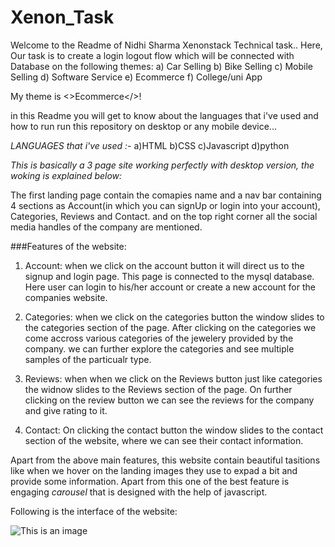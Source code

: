 # Xenon_Task
Welcome to the Readme of Nidhi Sharma Xenonstack Technical task.. Here, Our task is to create a login logout flow which will be connected with Database on the following themes: a) Car Selling b) Bike Selling c) Mobile Selling d) Software Service e) Ecommerce f) College/uni App

My theme is <>Ecommerce</>!

in this Readme you will get to know about the languages that i've used and how to run run this repository on desktop or any mobile device...

*LANGUAGES that i've used :-*
a)HTML
b)CSS
c)Javascript
d)python

*This is basically a 3 page site working perfectly with desktop version, the woking is explained below:*

The first landing page contain the comapies name and a nav bar containing 4 sections as Account(in which you can signUp or login into your account), Categories, Reviews and Contact. and on the top right corner all the social media handles of the company are mentioned.

###Features of the website:

1. Account: when we click on the account button it will direct us to the signup and login page. This page is connected to the mysql database. Here user can login to his/her account or create a new account for the companies website.

2. Categories: when we click on the categories button the window slides to the categories section of the page. After clicking on the categories we come accross various categories of the jewelery provided by the company. we can further explore the categories and see multiple samples of the particualr type.

3. Reviews: when when we click on the Reviews button just like categories the widnow slides to the Reviews section of the page.  On further clicking on the review button we can see the reviews for the company and give rating to it.

4. Contact: On clicking the contact button the window slides to the contact section of the website, where we can see their contact information.

Apart from the above main features, this website contain beautiful tasitions like when we hover on the landing images they use to expad a bit and provide some information. Apart from this one of the best feature is engaging *carousel* that is designed with the help of javascript.

Following is the interface of the website:

![This is an image](https://myoctocat.com/assets/images/base-octocat.svg)

